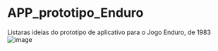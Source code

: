 # APP_prototipo_Enduro
Listaras ideias do prototipo de  aplicativo para o Jogo Enduro, de 1983
![image](https://github.com/Rob3rt2/APP_prototipo_Enduro/assets/127865166/6724de15-637d-4b60-bb82-c949a33d55e6)
